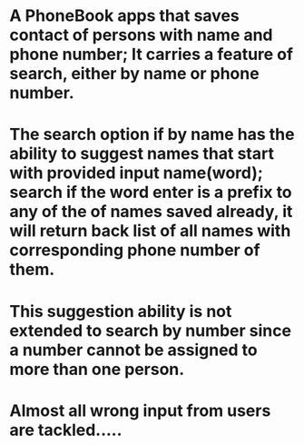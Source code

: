 # A PhoneBook apps that saves contact of persons with name and phone number; It carries a feature of search, either by name or phone number.
# The search option if by name has the ability to suggest names that start with provided input name(word); search if the word enter is a prefix to any of the of names saved already, it will return back list of all names with corresponding phone number of them.

# This suggestion ability is not extended to search by number since a number cannot be assigned to more than one person.

# Almost all wrong input from users are tackled.....
